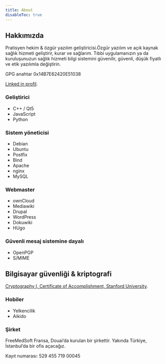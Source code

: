 ```yaml
---
title: About
disableToc: true
---
```


## Hakkımızda

Pratisyen hekim & özgür yazılım geliştiricisi.Özgür yazılım ve açık kaynak sağlık hizmeti geliştirir, kurar ve sağlarım. Tıbbi uygulamanızın ya da kuruluşunuzun sağlık hizmeti bilgi sistemini güvenilir, güvenli, düşük fiyatlı ve etik yazılımla değiştirin.

GPG anahtar 0x14B7E62420E51038

[Linked in profil](https://www.linkedin.com/in/j%C3%A9r%C3%B4me-pinguet-177454b0/).


### Geliştirici

 * C++ / Qt5
 * JavaScript
 * Python

### Sistem yöneticisi

 * Debian
 * Ubuntu
 * Postfix
 * Bind
 * Apache
 * nginx 
 * MySQL

### Webmaster
 * ownCloud
 * Mediawiki
 * Drupal
 * WordPress
 * Dokuwiki
 * HUgo


### Güvenli mesaj sistemine dayalı
 * OpenPGP
 * S/MIME

## Bilgisayar güvenliği & kriptografi
[Cryptography I, Certificate of Accomplishment, Stanford University](/files/coursera-crypto-2014.pdf).

### Hobiler
 * Yelkencilik
 * Aikido

### Şirket

FreeMedSoft Fransa, Douai’da kurulan bir şirkettir. Yakında Türkiye, İstanbul’da bir ofis açacağız.

Kayıt numarası: 529 455 719 00045
